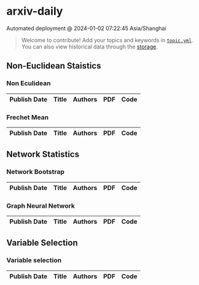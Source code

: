 # arxiv-daily
 Automated deployment @ 2024-01-02 07:22:45 Asia/Shanghai
> Welcome to contribute! Add your topics and keywords in [`topic.yml`](https://github.com/gux99/arxiv-daily/blob/main/database/topic.yml).
> You can also view historical data through the [storage](https://github.com/gux99/arxiv-daily/blob/main/database/storage).

## Non-Euclidean Staistics

### Non Eculidean
|Publish Date|Title|Authors|PDF|Code|
| :---: | :---: | :---: | :---: | :---: |

### Frechet Mean
|Publish Date|Title|Authors|PDF|Code|
| :---: | :---: | :---: | :---: | :---: |

## Network Statistics

### Network Bootstrap
|Publish Date|Title|Authors|PDF|Code|
| :---: | :---: | :---: | :---: | :---: |

### Graph Neural Network
|Publish Date|Title|Authors|PDF|Code|
| :---: | :---: | :---: | :---: | :---: |

## Variable Selection

### Variable selection
|Publish Date|Title|Authors|PDF|Code|
| :---: | :---: | :---: | :---: | :---: |
